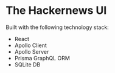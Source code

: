 # The Hackernews UI

Built with the following technology stack:

-   React
-   Apollo Client
-   Apollo Server
-   Prisma GraphQL ORM
-   SQLite DB
